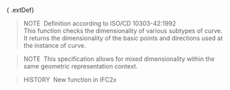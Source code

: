 ﻿{ .extDef}
> NOTE&nbsp; Definition according to ISO/CD 10303-42:1992  
> This function checks the dimensionality of various subtypes of curve. It returns the dimensionality of the basic points and directions used at the instance of curve.

> NOTE&nbsp; This specification allows for mixed dimensionality within the same geometric representation context.

> HISTORY&nbsp; New function in IFC2x
